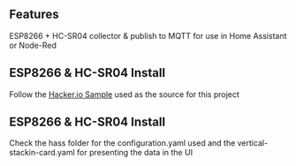 ## Features

ESP8266 + HC-SR04 collector & publish to MQTT for use in Home Assistant or Node-Red

## ESP8266 & HC-SR04 Install

Follow the [Hacker.io Sample](https://www.hackster.io/AskSensors/hc-sr04-ultrasonic-distance-with-esp8266-asksensors-iot-e4ded9) used as the source for this project

## ESP8266 & HC-SR04 Install

Check the hass folder for the configuration.yaml used and the vertical-stackin-card.yaml for presenting the data in the UI